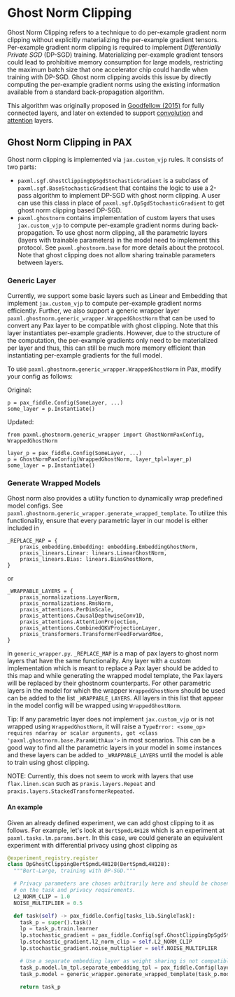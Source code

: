 # Ghost Norm Clipping

Ghost Norm Clipping refers to a technique to do per-example gradient norm clipping without explicitly materializing the per-example gradient tensors. Per-example gradient norm clipping is required to implement *Differentially Private SGD* (DP-SGD) training. Materializing per-example gradient tensors could lead to prohibitive memory consumption for large models, restricting the maximum batch size that one accelerator chip could handle when training with DP-SGD. Ghost norm clipping avoids this issue by directly computing the per-example gradient norms using the existing information available from a standard back-propagation algorithm.

This algorithm was originally proposed in [Goodfellow (2015)](https://arxiv.org/abs/1510.01799) for fully connected layers, and later on extended to support [convolution](https://arxiv.org/abs/2205.10683) and [attention](https://arxiv.org/abs/2110.05679) layers.

## Ghost Norm Clipping in PAX

Ghost norm clipping is implemented via `jax.custom_vjp` rules. It consists of two parts:

- `paxml.sgf.GhostClippingDpSgdStochasticGradient` is a subclass of `paxml.sgf.BaseStochasticGradient` that contains the logic to use a 2-pass algorithm to implement DP-SGD with ghost norm clipping. A user can use this class in place of `paxml.sgf.DpSgdStochasticGradient` to get ghost norm clipping based DP-SGD.
- `paxml.ghostnorm` contains implementation of custom layers that uses `jax.custom_vjp` to compute per-example gradient norms during back-propagation. To use ghost norm clipping, all the parametric layers (layers with trainable parameters) in the model need to implement this protocol. See `paxml.ghostnorm.base` for more details about the protocol. Note that ghost clipping does not allow sharing trainable parameters between layers.

### Generic Layer

Currently, we support some basic layers such as Linear and Embedding that implement `jax.custom_vjp` to compute per-example gradient norms efficiently. Further, we also support a generic wrapper layer `paxml.ghostnorm.generic_wrapper.WrappedGhostNorm` that can be used to convert any Pax layer to be compatible with ghost clipping. Note that this layer instantiates per-example gradients. However, due to the structure of the computation, the  per-example gradients only need to be materialized per layer and thus, this can still be much more memory efficient than instantiating per-example gradients for the full model.

To use `paxml.ghostnorm.generic_wrapper.WrappedGhostNorm` in Pax, modify your config as follows:

Original:

```
p = pax_fiddle.Config(SomeLayer, ...)
some_layer = p.Instantiate()
```

Updated:

```
from paxml.ghostnorm.generic_wrapper import GhostNormPaxConfig, WrappedGhostNorm

layer_p = pax_fiddle.Config(SomeLayer, ...)
p = GhostNormPaxConfig(WrappedGhostNorm, layer_tpl=layer_p)
some_layer = p.Instantiate()
```

### Generate Wrapped Models

Ghost norm also provides a utility function to dynamically wrap predefined model configs. See `paxml.ghostnorm.generic_wrapper.generate_wrapped_template`. To utilize this functionality, ensure that every parametric layer in our model is either included in

```
_REPLACE_MAP = {
    praxis_embedding.Embedding: embedding.EmbeddingGhostNorm,
    praxis_linears.Linear: linears.LinearGhostNorm,
    praxis_linears.Bias: linears.BiasGhostNorm,
}
```
or

```
_WRAPPABLE_LAYERS = {
    praxis_normalizations.LayerNorm,
    praxis_normalizations.RmsNorm,
    praxis_attentions.PerDimScale,
    praxis_attentions.CausalDepthwiseConv1D,
    praxis_attentions.AttentionProjection,
    praxis_attentions.CombinedQKVProjectionLayer,
    praxis_transformers.TransformerFeedForwardMoe,
}
```
in `generic_wrapper.py`. `_REPLACE_MAP` is a map of pax layers to ghost norm layers that have the same functionality. Any layer with a custom implementation which is meant to replace a Pax layer should be added to this map and while generating the wrapped model template, the Pax layers will be replaced by their ghostnorm counterparts. For other parametric layers in the model for which the wrapper `WrappedGhostNorm` should be used can be added to the list `_WRAPPABLE_LAYERS`. All layers in this list that appear in the model config will be wrapped using `WrappedGhostNorm`.

Tip: If any parametric layer does not implement `jax.custom_vjp` or is not wrapped using `WrappedGhostNorm`, it will raise a `TypeError: <some_op> requires ndarray or scalar arguments, got <class 'paxml.ghostnorm.base.ParamWithAux'>` in most scenarios. This can be a good way to find all the parametric layers in your model in some instances and these layers can be added to `_WRAPPABLE_LAYERS` until the model is able to train using ghost clipping.

NOTE: Currently, this does not seem to work with layers that use `flax.linen.scan` such as `praxis.layers.Repeat` and `praxis.layers.StackedTransformerRepeated`.

#### An example

Given an already defined experiment, we can add ghost clipping to it as follows. For example, let's look at `BertSpmdL4H128` which is an experiment at `paxml.tasks.lm.params.bert`. In this case, we could generate an equivalent experiment with differential privacy using ghost clipping as

```python
@experiment_registry.register
class DpGhostClippingBertSpmdL4H128(BertSpmdL4H128):
  """Bert-Large, training with DP-SGD."""

  # Privacy parameters are chosen arbitrarily here and should be chosen based
  # on the task and privacy requirements.
  L2_NORM_CLIP = 1.0
  NOISE_MULTIPLIER = 0.5

  def task(self) -> pax_fiddle.Config[tasks_lib.SingleTask]:
    task_p = super().task()
    lp = task_p.train.learner
    lp.stochastic_gradient = pax_fiddle.Config(sgf.GhostClippingDpSgdStochasticGradient)
    lp.stochastic_gradient.l2_norm_clip = self.L2_NORM_CLIP
    lp.stochastic_gradient.noise_multiplier = self.NOISE_MULTIPLIER

    # Use a separate embedding layer as weight sharing is not compatible with ghost clipping.
    task_p.model.lm_tpl.separate_embedding_tpl = pax_fiddle.Config(layers.Embedding)
    task_p.model = generic_wrapper.generate_wrapped_template(task_p.model)

    return task_p
```


